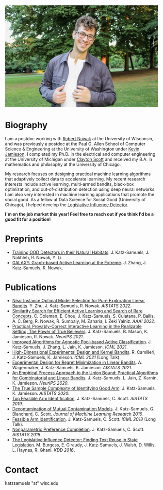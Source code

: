 

![image](https://raw.githubusercontent.com/jkatzsam/jkatzsam.github.io/master/IMG_0889.JPG)

# Biography

I am a postdoc working with <a href="https://nowak.ece.wisc.edu/">Robert Nowak</a> at the University of Wisconsin, and was previously a postdoc at the Paul G. Allen School of Computer Science & Engineering at the University of Washington under <a href="https://homes.cs.washington.edu/~jamieson/about.html">Kevin Jamieson</a>. I completed my Ph.D. in the electrical and computer engineering at the University of Michigan under <a href="https://web.eecs.umich.edu/~cscott/">Clayton Scott</a>  and received my B.A. in mathematics and philosophy at the University of Chicago. 

My research focuses on designing practical machine learning algorithms that adaptively collect data to accelerate learning. My recent research interests include active learning, multi-armed bandits, black-box optimization, and out-of-distribution detection using deep neural networks. I am also very interested in machine learning applications that promote the social good. As a fellow at Data Science for Social Good (University of Chicago), I helped develop the <a href="https://dssg.uchicago.edu/lid/">Legislative Influence Detector</a>. 
                                                                                      
<strong>I'm on the job market this year! Feel free to reach out if you think I'd be a good fit for a position! </strong>

# Preprints


<ul>
       <li><a href="https://arxiv.org/abs/2202.03299">Training OOD Detectors in their Natural Habitats</a>. J. Katz-Samuels, J. Nakhleh, R. Nowak, Y. Li.  </li>
     <li><a href="https://arxiv.org/abs/2202.01402">GALAXY: Graph-based Active Learning at the Extreme</a>. J. Zhang, J. Katz-Samuels, R. Nowak.  </li>
</ul>


# Publications

<ul>
     <li><a href="https://arxiv.org/abs/2109.05131">Near Instance Optimal Model Selection for Pure Exploration Linear Bandits</a>. Y. Zhu, J. Katz-Samuels, R. Nowak. <em>AISTATS 2022</em>. </li>
  <li><a href="https://arxiv.org/abs/2007.00077">Similarity Search for Efficient Active Learning and Search of Rare Concepts</a>. C. Coleman, E. Chou, J. Katz-Samuels, S. Culatana, P. Bailis, A. C. Berg, R. Nowak, R. Sumbaly, M. Zaharia, I. Zeki Yalniz. <em>AAAI 2022</em>.
  </li>
   <li><a href="https://arxiv.org/pdf/2111.04915.pdf"> Practical, Provably-Correct Interactive Learning in the Realizable Setting: The Power of True Believers</a>. J. Katz-Samuels, B. Mason, K. Jamieson, R. Nowak. <em>NeurIPS 2021</em>.
</li>
  <li><a href="https://arxiv.org/abs/2105.06499">Improved Algorithms for Agnostic Pool-based Active Classification</a>. J. Katz-Samuels, J. Zhang, L. Jain, K. Jamieson. <em>ICML 2021</em>.</li>
  <li><a href="https://arxiv.org/abs/2105.05806">High-Dimensional Experimental Design and Kernel Bandits</a>. R. Camilleri, J. Katz-Samuels, K. Jamieson. <em>ICML 2021</em> (Long Talk).</li>
  <li><a href="https://arxiv.org/pdf/2011.00576.pdf">Experimental Design for Regret Minimization in Linear Bandits</a>. A. Wagenmaker, J. Katz-Samuels, K. Jamieson. <em>AISTATS 2021</em>.</li>
  <li><a href="https://proceedings.neurips.cc/paper/2020/hash/75800f73fa80f935216b8cfbedf77bfa-Abstract.html">An Empirical Process Approach to the Union Bound: Practical Algorithms for Combinatorial and Linear Bandits</a>. J. Katz-Samuels, L. Jain, Z. Karnin, K. Jamieson. <em>NeurIPS 2020</em>.</li>
  <li><a href="http://proceedings.mlr.press/v108/katz-samuels20a.html">The True Sample Complexity of Identifying Good Arm</a>. J. Katz-Samuels, K. Jamieson. <em>AISTATS 2020</em>.</li>
  <li><a href="http://proceedings.mlr.press/v89/katz-samuels19a.html">Top Feasible Arm Identification</a>. J. Katz-Samuels, C. Scott. <em>AISTATS 2019</em>.</li>
  <li><a href="http://jmlr.org/papers/volume20/17-576/17-576.pdf">Decontamination of Mutual Contamination Models</a>. J. Katz-Samuels, G. Blanchard, C. Scott. <em>Journal of Machine Learning Research 2019</em>.</li>
  <li><a href="http://proceedings.mlr.press/v80/katz-samuels18a.html">Feasible Arm Identification</a>. J. Katz-Samuels, C. Scott. <em>ICML 2018</em> (Long Talk).</li>
  <li><a href="http://proceedings.mlr.press/v84/katz-samuels18a.html">Nonparametric Preference Completion</a>. J. Katz-Samuels, C. Scott. <em>AISTATS 2018</em>.</li>
    <li><a href="http://www.kdd.org/kdd2016/papers/files/adf0831-burgessA.pdf">The Legislative Influence Detector: Finding Text Reuse in State Legislation</a>. M. Burgess, E. Giraudy, J. Katz-Samuels, J. Walsh, D. Willis, L. Haynes, R. Ghani. <em>KDD 2016</em>.</li>   
</ul>

# Contact
katzsamuels "at" wisc.edu

